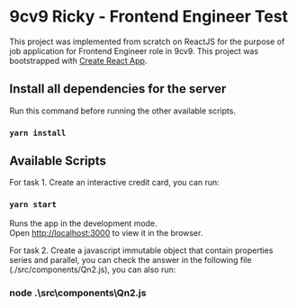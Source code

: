# 9cv9 Ricky - Frontend Engineer Test

This project was implemented from scratch on ReactJS for the purpose of job application for Frontend Engineer role in 9cv9. This project was bootstrapped with [Create React App](https://github.com/facebook/create-react-app).

## Install all dependencies for the server

Run this command before running the other available scripts.

### `yarn install`

## Available Scripts

For task 1. Create an interactive credit card, you can run:

### `yarn start`

Runs the app in the development mode.\
Open [http://localhost:3000](http://localhost:3000) to view it in the browser.

For task 2. Create a javascript immutable object that contain properties series and parallel, you can check the answer in the following file (./src/components/Qn2.js), you can also run:

### node .\src\components\Qn2.js
